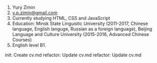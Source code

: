 1. Yury Zimin
2. y.p.zimin@gmail.com
3. Currently studying HTML, CSS and JavaScript
4. Education: Minsk State Linguistic University (2011-2017, Chinese language, English languge, Russian as a foreign language), Beijing Language and Culture University (2015-2016, Advanced Chinese Courses)
5. English level B1.

init: Create cv.md
refactor: Update cv.md
refactor: Update cv.md
